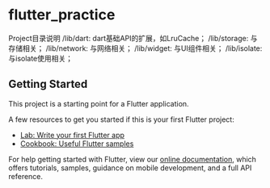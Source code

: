 # flutter_practice

Project目录说明
    /lib/dart: dart基础API的扩展，如LruCache；
    /lib/storage: 与存储相关；
    /lib/network: 与网络相关；
    /lib/widget: 与UI组件相关；
    /lib/isolate: 与isolate使用相关；

## Getting Started

This project is a starting point for a Flutter application.

A few resources to get you started if this is your first Flutter project:

- [Lab: Write your first Flutter app](https://flutter.dev/docs/get-started/codelab)
- [Cookbook: Useful Flutter samples](https://flutter.dev/docs/cookbook)

For help getting started with Flutter, view our
[online documentation](https://flutter.dev/docs), which offers tutorials,
samples, guidance on mobile development, and a full API reference.
